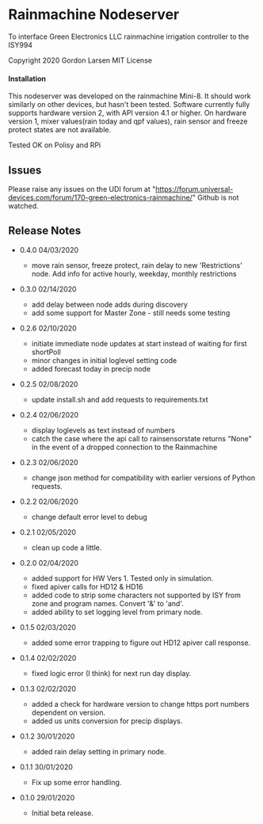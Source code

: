 # Rainmachine Nodeserver
To interface Green Electronics LLC rainmachine irrigation controller to the ISY994

Copyright 2020 Gordon Larsen MIT License

#### Installation

This nodeserver was developed on the rainmachine Mini-8. It should work similarly on other devices, 
    but hasn't been tested.
Software currently fully supports hardware version 2, with API version 4.1 or higher.
On hardware version 1, mixer values(rain today and qpf values), rain sensor and freeze protect states are not available.
 
Tested OK on Polisy and RPi

## Issues
Please raise any issues on the UDI forum at "https://forum.universal-devices.com/forum/170-green-electronics-rainmachine/"
Github is not watched.

## Release Notes
- 0.4.0 04/03/2020
    - move rain sensor, freeze protect, rain delay to new 'Restrictions' node.  Add info for active hourly, weekday, monthly restrictions 
- 0.3.0 02/14/2020
    - add delay between node adds during discovery
    - add some support for Master Zone - still needs some testing
    
- 0.2.6 02/10/2020
    - initiate immediate node updates at start instead of waiting for first shortPoll
    - minor changes in initial loglevel setting code
    - added forecast today in precip node
    
- 0.2.5 02/08/2020
    - update install.sh and add requests to requirements.txt
    
- 0.2.4 02/06/2020
    - display loglevels as text instead of numbers
    - catch the case where the api call to rainsensorstate returns "None" in the
        event of a dropped connection to the Rainmachine
    
- 0.2.3 02/06/2020
    - change json method for compatibility with earlier
        versions of Python requests.
    
- 0.2.2 02/06/2020
    - change default error level to debug
    
- 0.2.1 02/05/2020
    - clean up code a little.
     
- 0.2.0 02/04/2020
    - added support for HW Vers 1. Tested only in simulation. 
    - fixed apiver calls for HD12 & HD16
    - added code to strip some characters not supported by ISY from zone
        and program names. Convert '&' to 'and'.
    - added ability to set logging level from primary node.
    
- 0.1.5 02/03/2020
    - added some error trapping to figure out HD12 apiver call
        response.

- 0.1.4 02/02/2020
    - fixed logic error (I think) for next  run day display.

- 0.1.3 02/02/2020
    - added a check for hardware version to change https port
        numbers dependent on version.
    - added us units conversion for precip displays.
 
- 0.1.2 30/01/2020
    - added rain delay setting in primary node.

- 0.1.1 30/01/2020
    - Fix up some error handling.
    
- 0.1.0 29/01/2020 
    - Initial beta release.